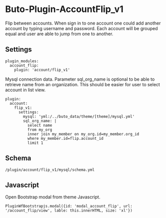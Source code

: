 # Buto-Plugin-AccountFlip_v1

Flip between accounts. 
When sign in to one account one could add another account by typing username and password. 
Each account will be grouped equal and user are able to jump from one to another.


## Settings
```
plugin_modules:
  account_flip:
    plugin: 'account/flip_v1'
```

Mysql connection data. Parameter sql_org_name is optional to be able to retrieve name from an organization. This should be easier for user to select account in list view.

```
plugin:
  account:
    flip_v1:
      settings:
        mysql: 'yml:/../buto_data/theme/[theme]/mysql.yml'
        sql_org_name: |
          select name 
          from my_org
          inner join my_member on my_org.id=my_member.org_id
          where my_member.id=flip.account_id
          limit 1
```


## Schema
```
/plugin/account/flip_v1/mysql/schema.yml
```

## Javascript

Open Bootstrap modal from theme Javascript.

```
PluginWfBootstrapjs.modal({id: 'modal_account_flip', url: '/account_flip/view', lable: this.innerHTML, size: 'xl'})
```
